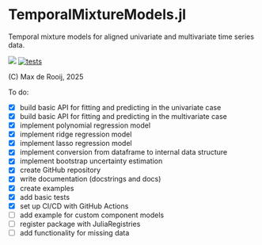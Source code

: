 # TemporalMixtureModels.jl
Temporal mixture models for aligned univariate and multivariate time series data. 

[![](https://img.shields.io/badge/docs-dev-blue.svg)](https://computational-biology-tue.github.io/TemporalMixtureModels.jl/dev) [![tests](https://github.com/Computational-Biology-TUe/TemporalMixtureModels.jl/actions/workflows/tests.yml/badge.svg)](https://github.com/Computational-Biology-TUe/TemporalMixtureModels.jl/actions/workflows/tests.yml)

(C) Max de Rooij, 2025

To do:
- [x] build basic API for fitting and predicting in the univariate case
- [x] build basic API for fitting and predicting in the multivariate case
- [x] implement polynomial regression model
- [x] implement ridge regression model
- [x] implement lasso regression model
- [x] implement conversion from dataframe to internal data structure
- [x] implement bootstrap uncertainty estimation
- [x] create GitHub repository
- [x] write documentation (docstrings and docs)
- [x] create examples
- [x] add basic tests
- [x] set up CI/CD with GitHub Actions
- [ ] add example for custom component models
- [ ] register package with JuliaRegistries
- [ ] add functionality for missing data

